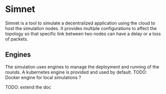 # Simnet

Simnet is a tool to simulate a decentralized application using the cloud to
host the simulation nodes. It provides multiple configurations to affect the
topology so that specific link between two nodes can have a delay or a loss
of packets.

## Engines

The simulation uses engines to manage the deployment and running of the rounds.
A kubernetes engine is provided and used by default.
TODO: Docker engine for local simulations ?

TODO: extend the doc
